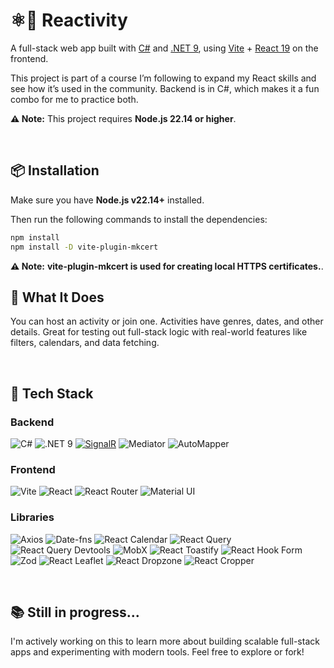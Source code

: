 # ⚛️🎯 Reactivity
A full-stack web app built with [C#](https://learn.microsoft.com/en-us/dotnet/csharp/) and [.NET 9](https://dotnet.microsoft.com/en-us/), using [Vite](https://vitejs.dev/) + [React 19](https://react.dev/) on the frontend.  

This project is part of a course I’m following to expand my React skills and see how it’s used in the community. Backend is in C#, which makes it a fun combo for me to practice both.

**⚠️ Note:** This project requires **Node.js 22.14 or higher**.


<br />

## 📦 Installation

Make sure you have **Node.js v22.14+** installed.

Then run the following commands to install the dependencies:

```bash
npm install
npm install -D vite-plugin-mkcert
```

**⚠️ Note:**  **vite-plugin-mkcert is used for creating local HTTPS certificates.**.
<br />

## 🧠 What It Does

You can host an activity or join one. Activities have genres, dates, and other details. Great for testing out full-stack logic with real-world features like filters, calendars, and data fetching.

<br />

## 🚀 Tech Stack

### Backend
![C#](https://img.shields.io/badge/C%23-68217A?style=for-the-badge&logo=csharp&logoColor=white)
![.NET 9](https://img.shields.io/badge/.NET-512BD4?style=for-the-badge&logo=dotnet&logoColor=white)
[![SignalR](https://img.shields.io/badge/SignalR-0082C9?style=for-the-badge)](https://learn.microsoft.com/aspnet/core/signalr/introduction)
![Mediator](https://img.shields.io/badge/Mediator-6A1577?style=for-the-badge)
![AutoMapper](https://img.shields.io/badge/AutoMapper-E10098?style=for-the-badge)

### Frontend
![Vite](https://img.shields.io/badge/Vite-646CFF?style=for-the-badge&logo=vite&logoColor=white)
![React](https://img.shields.io/badge/React-20232A?style=for-the-badge&logo=react&logoColor=61DAFB)
![React Router](https://img.shields.io/badge/React%20Router-CA4245?style=for-the-badge&logo=reactrouter&logoColor=white)
![Material UI](https://img.shields.io/badge/MUI-007FFF?style=for-the-badge&logo=mui&logoColor=white)

### Libraries
![Axios](https://img.shields.io/badge/Axios-5A29E4?style=for-the-badge)
![Date-fns](https://img.shields.io/badge/date--fns-008080?style=for-the-badge)
![React Calendar](https://img.shields.io/badge/React%20Calendar-61DAFB?style=for-the-badge)
![React Query](https://img.shields.io/badge/React%20Query-FF4154?style=for-the-badge&logo=reactquery&logoColor=white)
![React Query Devtools](https://img.shields.io/badge/React%20Query%20Devtools-FF4154?style=for-the-badge&logo=reactquery&logoColor=white)
![MobX](https://img.shields.io/badge/MobX-EF3A3A?style=for-the-badge&logo=mobx&logoColor=white)
![React Toastify](https://img.shields.io/badge/React%20Toastify-FF6B00?style=for-the-badge)
![React Hook Form](https://img.shields.io/badge/React%20Hook%20Form-EC5990?style=for-the-badge&logo=reacthookform&logoColor=white)
![Zod](https://img.shields.io/badge/Zod-8C52FF?style=for-the-badge)
![React Leaflet](https://img.shields.io/badge/React%20Leaflet-199900?style=for-the-badge&logo=leaflet&logoColor=white)
![React Dropzone](https://img.shields.io/badge/React%20Dropzone-3F72AF?style=for-the-badge)
![React Cropper](https://img.shields.io/badge/React%20Cropper-FFA500?style=for-the-badge&logo=crop&logoColor=white)

<br />

## 📚 Still in progress...

I'm actively working on this to learn more about building scalable full-stack apps and experimenting with modern tools. Feel free to explore or fork!

